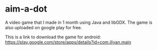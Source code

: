 # aim-a-dot
A video game that I made in 1 month using Java and libGDX. The game is also uploaded on google play for free.

This is a link to download the game for android: https://play.google.com/store/apps/details?id=com.iliyan.main

